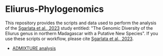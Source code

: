 # Eliurus-Phylogenomics

This repository provides the scripts and data used to perform the analysis of the [Sgarlata et al., 2023](https://www.biorxiv.org/content/10.1101/2022.10.21.513246v1) study entitled: "The Genomic Diversity of the Eliurus genus in northern Madagascar with a Putative New Species".
If you use these scripts or workflow, please cite [Sgarlata et al., 2023](https://www.biorxiv.org/content/10.1101/2022.10.21.513246v1).

- [ADMIXTURE analysis](main/ADMIXTURE)
